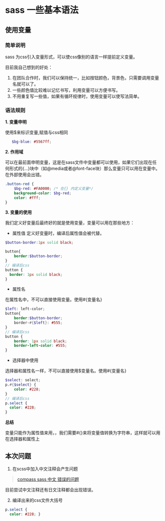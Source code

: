# sass 一些基本语法

## 使用变量

### 简单说明
sass 为css引入变量形式，可以使css像别的语言一样提前定义变量。

   目前我自己想到的好处：

   1. 在团队合作时，我们可以保持统一，比如按钮颜色，背景色，只需要调用变量名就可以了。
   2. 一些颜色值比较难以记忆书写，利用变量可以方便书写。
   3. 不用重复写一些值，如果有循环规律时，使用变量可以使写法简单。

### 语法规则

 **1. 变量申明** 

使用$来标识变量,赋值与css相同

```scss
   $bg-blue: #5567ff;
```

**2. 作用域**

可以在最前面申明变量，这是在sass文件中变量都可以使用，如果它们出现在任何形式的{...}块中（如@media或者@font-face块）那么变量只可以用在变量中。在外部使用会出错。

```scss
.button-red {
    $bg-red: #FA0000; /* 在{} 内定义变量*/
    background-color: $bg-red;
    color: #fff;
}
```

**3. 变量的使用**

我们定义好变量后最终好的就是使用变量，变量可以用在那些地方：

+ 属性值
定义好变量时，编译后属性值会被代替。
```scss
$button-border:1px solid black;

button{
    border:$button-border;
}
// 编译后css 
button {
  border: 1px solid black; 
}
```
+ 属性名

在属性名中，不可以直接使用变量。使用#{变量名}

```scss
$left: left-color;
button{
    border:$button-border;
    border-#{$left}: #555;
}
// 编译后css 
button {
    border: 1px solid black;
    border-left-color: #555; 
}
```

+ 选择器中使用

选择器和属性名一样，不可以直接使用$变量名。使用#{变量名}

```scss
$select: select;
p.#{$select} {
    color: #228;
}
// 编译后css 
p.select {
  color: #228; 
}
```

**总结**

变量只能作为属性值来用，，我们需要#{}来将变量值转换为字符串，这样就可以用在选择器和属性上

## 本次问题
1. 在scss中加入中文注释会产生问题

>[compass sass 中文 错误的问题](http://blog.csdn.net/xiongzhengxiang/article/details/42499857)

目前尝试中文注释还有日文注释都会出现错误。
 
2. 编译出来的css文件大括号

```css
p.select {
  color: #228; }
```